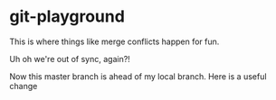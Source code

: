 # git-playground
This is where things like merge conflicts happen for fun.


Uh oh we're out of sync, again?!

Now this master branch is ahead of my local branch. 
Here is a useful change


